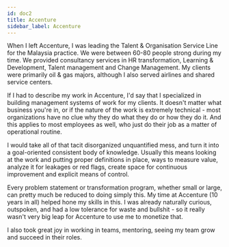 ```yaml
---
id: doc2
title: Accenture
sidebar_label: Accenture
---
```


When I left Accenture, I was leading the Talent & Organisation Service Line for the Malaysia practice. We were between 60-80 people strong during my time. We provided consultancy services in HR transformation, Learning & Development, Talent management and Change Management. My clients were primarily oil & gas majors, although I also served airlines and shared service centers.

If I had to describe my work in Accenture, I'd say that I specialized in building management systems of work for my clients. It doesn't matter what business you're in, or if the nature of the work is extremely technical - most organizations have no clue why they do what they do or how they do it. And this applies to most employees as well, who just do their job as a matter of operational routine. 

I would take all of that tacit disorganized unquantified mess, and turn it into a goal-oriented consistent body of knowledge. Usually this means looking at the work and putting proper definitions in place, ways to measure value, analyze it for leakages or red flags, create space for continuous improvement and explicit means of control. 

Every problem statement or transformation program, whether small or large, can pretty much be reduced to doing simply this. My time at Accenture (10 years in all) helped hone my skills in this. I was already naturally curious, outspoken, and had a low tolerance for waste and bullshit - so it really wasn't very big leap for Accenture to use me to monetize that. 

I also took great joy in working in teams, mentoring, seeing my team grow and succeed in their roles. 

